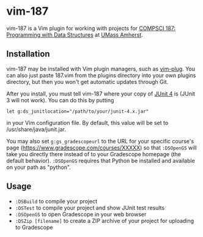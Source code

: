 vim-187
=======
vim-187 is a Vim plugin for working with projects for [COMPSCI 187: Programming with Data Structures](https://umass-cs-187.github.io/) at [UMass Amherst](https://www.umass.edu/).

Installation
------------
vim-187 may be installed with Vim plugin managers, such as [vim-plug](https://github.com/junegunn/vim-plug). You can also just paste 187.vim from the plugins directory into your own plugins directory, but then you won't get automatic updates through Git.

After you install, you must tell vim-187 where your copy of [JUnit 4](https://junit.org/junit4/) is (JUnit 3 will not work). You can do this by putting
```vim
let g:ds_junitlocation="/path/to/your/junit-4.x.jar"
```
in your Vim configuration file. By default, this value will be set to /usr/share/java/junit.jar.

You may also set `g:gs_gradescopeurl` to the URL for your specific course's page (https://www.gradescope.com/courses/XXXXX) so that `:DSOpenGS` will take you directly there instead of to your Gradescope homepage (the default behavior). `:DSOpenGS` requires that Python be installed and available on your path as "python".

Usage
-----
 * `:DSBuild` to compile your project
 * `:DSTest` to compile your project and show JUnit test results
 * `:DSOpenGS` to open Gradescope in your web browser
 * `:DSZip [filename]` to create a ZIP archive of your project for uploading to Gradescope
